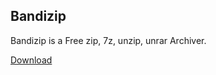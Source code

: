 ## Bandizip
Bandizip is a Free zip, 7z, unzip, unrar Archiver.

[Download](http://rpdreamer.github.io/Bandizip/BANDIZIP-SETUP.EXE)
